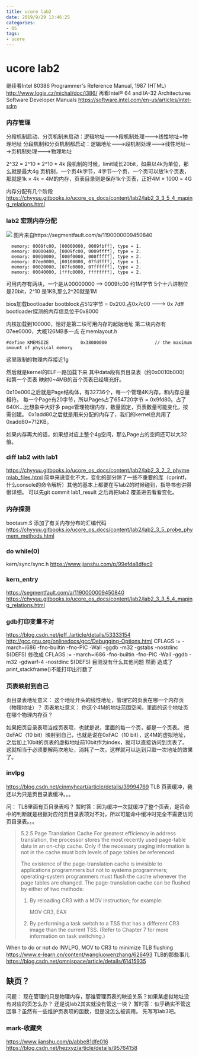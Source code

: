 ```yaml
---
title: ucore lab2
date: 2019/9/29 13:46:25
categories:
- OS
tags:
- ucore
---
```


# ucore lab2
继续看Intel 80386 Programmer's Reference Manual, 1987 (HTML)
http://www.logix.cz/michal/doc/i386/
再看Intel® 64 and IA-32 Architectures Software Developer Manuals
https://software.intel.com/en-us/articles/intel-sdm
<!-- more -->

### 内存管理

分段机制启动、分页机制未启动：逻辑地址--->段机制处理--->线性地址=物理地址
分段机制和分页机制都启动：逻辑地址--->段机制处理--->线性地址--->页机制处理--->物理地址

2^32 = 2^10 * 2^10 * 4k
段机制的时候，limit域长20bit，如果以4k为单位，那么就是最大4g
页机制，一个页4k字节，4字节一个页，一个页可以放1k个页表，那就是1k × 4k = 4M的内存，页表目录则是保存1k个页表，正好4M × 1000 = 4G

内存分配有几个阶段
https://chyyuu.gitbooks.io/ucore_os_docs/content/lab2/lab2_3_3_5_4_maping_relations.html

### lab2 宏观内存分配
![](https://segmentfault.com/img/remote/1460000009450843)
图片来自https://segmentfault.com/a/1190000009450840
```
  memory: 0009fc00, [00000000, 0009fbff], type = 1.
  memory: 00000400, [0009fc00, 0009ffff], type = 2.
  memory: 00010000, [000f0000, 000fffff], type = 2.
  memory: 07ee0000, [00100000, 07fdffff], type = 1.
  memory: 00020000, [07fe0000, 07ffffff], type = 2.
  memory: 00040000, [fffc0000, ffffffff], type = 2.
```
可用内存有两块，一个是从00000000 --> 0009fc00 约1M字节
5个十六进制位是20bit，2^10 是1KB,那么2^20就是1M

bios加载bootloader
bootblock占512字节 = 0x200.占0x7c00 ---> 0x 7dff
bootloader探测的内存信息位于0x8000

内核加载到100000，恰好是第二块可用内存的起始地址
第二块内存有07ee0000，大概126MB多一点
在memlayout.h
```
#define KMEMSIZE            0x38000000                  // the maximum amount of physical memory
```
这里限制的物理内存接近1g

然后就是kernel的ELF一路加载下来
其中data段有页目录表（约0x0010b000）和第一个页表
映射0~4MB的首个页表已经填充好。

0x10e000之后就是Page结构体，有32736个，每一个管理4K内存，和内存总量相符。
每一个Page有20字节，所以Pages占了654720字节 = 0x9fd80。占了640K...比想象中大好多
page管理物理内存，数量固定，页表数量可能变化，按需创建。
0x1add80之后就是用来分配的内存了，我们的kernel总共用了0xadd80=712KB。

如果内存再大的话，如果想对应上整个4g空间，那么Page占的空间还可以大32倍。

### diff lab2 with lab1
https://chyyuu.gitbooks.io/ucore_os_docs/content/lab2/lab2_3_2_2_phymemlab_files.html
简单来说变化不大，变化的部分除了一些不重要的库（cprintf，什么console的命令解析）其他的基本上都要在写lab2的时候碰到，指导书也讲得很详细。
可以先git commit lab1_result 之后再把lab2 覆盖进去看看变化。

### 内存探测
bootasm.S
添加了有关内存分布的汇编代码
https://chyyuu.gitbooks.io/ucore_os_docs/content/lab2/lab2_3_5_probe_phymem_methods.html

### do while(0)
kern/sync/sync.h
https://www.jianshu.com/p/99efda8dfec9

### kern_entry
https://segmentfault.com/a/1190000009450840
https://chyyuu.gitbooks.io/ucore_os_docs/content/lab2/lab2_3_3_5_4_maping_relations.html

### gdb打印变量不对
https://blog.csdn.net/jeff_/article/details/53333154
http://gcc.gnu.org/onlinedocs/gcc/Debugging-Options.html
CFLAGS	:= -march=i686 -fno-builtin -fno-PIC -Wall -ggdb -m32 -gstabs -nostdinc $(DEFS)
修改成
CFLAGS	:= -march=i686 -fno-builtin -fno-PIC -Wall -ggdb -m32 -gdwarf-4 -nostdinc $(DEFS)
目测没有什么其他问题
然而
造成了print_stackframe()不能打印出行数了


### 页表映射到自己
页目录表地址意义： 这个地址开头的线性地址，管理它的页表在哪一个内存页（物理地址）？
页表地址意义： 你这个4M的地址范围空间，里面的这个地址页在哪个物理内存页？

如果把页目录表项当成页表项，也就是说，里面的每一个页，都是一个页表。
把0xFAC（10 bit）映射到自己，也就是说在0xFAC（10 bit），这4M的虚拟地址，之后加上10bit的页表的虚拟地址前10bit作为index，就可以直接访问到页表了。
这就相当于必须要解两次地址，消耗了一次，这样就可以达到只取一次地址的效果了。

### invlpg 
https://blog.csdn.net/cinmyheart/article/details/39994769
TLB 页表缓冲，我还以为只是页目录表缓冲。。。

问： TLB里面有页目录表吗？
暂时答：因为缓冲一次就缓冲了整个页表，是否命中的判断就是根据对应的页目录表项对不对，所以可能命中缓冲时完全不需要访问页目录表。。。

> 5.2.5 Page Translation Cache
> For greatest efficiency in address translation, the processor stores the most recently used page-table data in an on-chip cache. Only if the necessary paging information is not in the cache must both levels of page tables be referenced.
> 
> The existence of the page-translation cache is invisible to applications programmers but not to systems programmers; operating-system programmers must flush the cache whenever the page tables are changed. The page-translation cache can be flushed by either of two methods:
> 
>   1.  By reloading CR3 with a MOV instruction; for example:
> 
>       MOV CR3, EAX
> 
>   2.  By performing a task switch to a TSS that has a different CR3 image
>       than the current TSS. (Refer to Chapter 7 for more information on
>       task switching.)

When to do or not do INVLPG, MOV to CR3 to minimize TLB flushing
https://www.e-learn.cn/content/wangluowenzhang/626493
TLB的那些事儿
https://blog.csdn.net/omnispace/article/details/61415935

## 缺页？
问题： 现在管理的只是物理内存，那谁管理页表的映设关系？如果某虚拟地址没有对应的页怎么办？
还是说lab2其实就没有管这一块？
暂时答：似乎确实不管这回事？虽然有一些维护页表项的函数，但是没怎么被调用。
先写写lab3吧。



### mark-收藏夹
https://www.jianshu.com/p/abbe81dfe016
https://blog.csdn.net/hezxyz/article/details/95764158





































